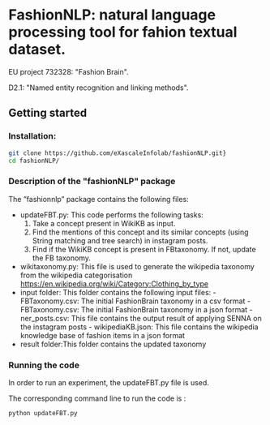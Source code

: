 # FashionNLP: natural language processing tool for fahion textual dataset.

EU project 732328: "Fashion Brain".

D2.1: "Named entity recognition and linking methods".

## Getting started

### Installation:
``` bash 
git clone https://github.com/eXascaleInfolab/fashionNLP.git}
cd fashionNLP/
```

### Description of the "fashionNLP" package
The ”fashionnlp” package contains the following files:
- updateFBT.py: This code performs the following tasks:
	1) Take a concept present in WikiKB as input. 
	2) Find the mentions of this concept and its similar concepts (using String matching and tree search) in instagram posts.
	3) Find if the WikiKB concept is present in FBtaxonomy. If not, update the FB taxonomy.
- wikitaxonomy.py: This file is used to generate the wikipedia taxonomy from the wikipedia categorisation https://en.wikipedia.org/wiki/Category:Clothing_by_type
- input folder: This folder contains the following input files:
			- FBTaxonomy.csv: The initial FashionBrain taxonomy in a csv format
			- FBTaxonomy.csv: The initial FashionBrain taxonomy in a json format
			- ner_posts.csv: This file contains the output result of applying SENNA on the instagram posts
			- wikipediaKB.json: This file contains the wikipedia knowledge base of fashion items in a json format
- result folder:This folder contains the updated taxonomy

 

### Running the code 
In order to run an experiment, the updateFBT.py file is used. 

The corresponding command line to run the code is :
``` bash 
python updateFBT.py
```
